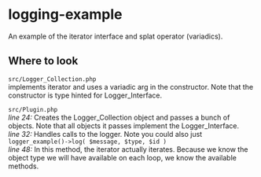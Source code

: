 # logging-example
An example of the iterator interface and splat operator (variadics).

## Where to look
`src/Logger_Collection.php` \
implements iterator and uses a variadic arg in the constructor. Note that the constructor is type hinted for Logger_Interface.

`src/Plugin.php` \
*line 24:* Creates the Logger_Collection object and passes a bunch of objects. Note that all objects it passes implement the Logger_Interface. \
*line 32:* Handles calls to the logger. Note you could also just `logger_example()->log( $message, $type, $id )`\
*line 48:* In this method, the iterator actually iterates. Because we know the object type we will have available on each loop, we know the available methods.
